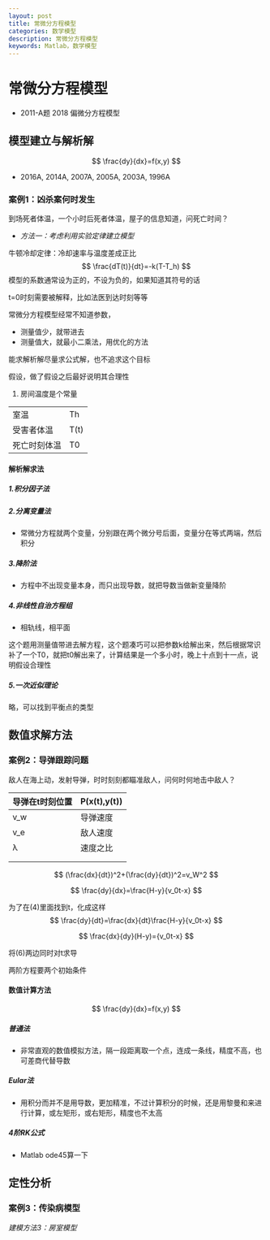 ```yaml
---
layout: post
title: 常微分方程模型
categories: 数学模型
description: 常微分方程模型
keywords: Matlab，数学模型
---
```


# 常微分方程模型

- 2011-A题 2018 偏微分方程模型

## 模型建立与解析解

$$
\frac{dy}{dx}=f(x,y)
$$

- 2016A, 2014A,  2007A, 2005A, 2003A, 1996A

### 案例1：凶杀案何时发生

到场死者体温，一个小时后死者体温，屋子的信息知道，问死亡时间？

- *方法一：考虑利用实验定律建立模型*

牛顿冷却定律：冷却速率与温度差成正比
$$
\frac{dT(t)}{dt}=-k(T-T_h)
$$
模型的系数通常设为正的，不设为负的，如果知道其符号的话

t=0时刻需要被解释，比如法医到达时刻等等

常微分方程模型经常不知道参数，

- 测量值少，就带进去
- 测量值大，就最小二乘法，用优化的方法

能求解析解尽量求公式解，也不追求这个目标

假设，做了假设之后最好说明其合理性

1. 房间温度是个常量

|              |      |
| ------------ | ---- |
| 室温         | Th   |
| 受害者体温   | T(t) |
| 死亡时刻体温 | T0   |

#### 解析解求法

##### 1.积分因子法

##### 2.分离变量法

- 常微分方程就两个变量，分别跟在两个微分号后面，变量分在等式两端，然后积分

##### 3.降阶法

- 方程中不出现变量本身，而只出现导数，就把导数当做新变量降阶

##### 4.非线性自治方程组

- 相轨线，相平面

这个题用测量值带进去解方程，这个题凑巧可以把参数k给解出来，然后根据常识补了一个T0，就把t0解出来了，计算结果是一个多小时，晚上十点到十一点，说明假设合理性

##### 5.一次近似理论

略，可以找到平衡点的类型

## 数值求解方法

### 案例2：导弹跟踪问题

敌人在海上动，发射导弹，时时刻刻都瞄准敌人，问何时何地击中敌人？

| 导弹在t时刻位置 | P(x(t),y(t)) |
| --------------- | ------------ |
| v_w             | 导弹速度     |
| v_e             | 敌人速度     |
| λ               | 速度之比     |
|                 |              |
|                 |              |

$$
(\frac{dx}{dt})^2+(\frac{dy}{dt})^2=v_W^2
$$

$$
\frac{dy}{dx}=\frac{H-y}{v_0t-x}
$$

为了在(4)里面找到t，化成这样
$$
\frac{dy}{dt}=\frac{dx}{dt}\frac{H-y}{v_0t-x}
$$

$$
\frac{dx}{dy}(H-y)={v_0t-x}
$$

将(6)两边同时对t求导

两阶方程要两个初始条件

#### 数值计算方法

$$
\frac{dy}{dx}=f(x,y)
$$

##### 普通法

- 非常直观的数值模拟方法，隔一段距离取一个点，连成一条线，精度不高，也可差商代替导数

##### Eular法

- 用积分而并不是用导数，更加精准，不过计算积分的时候，还是用黎曼和来进行计算，或左矩形，或右矩形，精度也不太高

##### 4阶RK公式

- Matlab ode45算一下

## 定性分析

### 案例3：传染病模型

*建模方法3：房室模型*